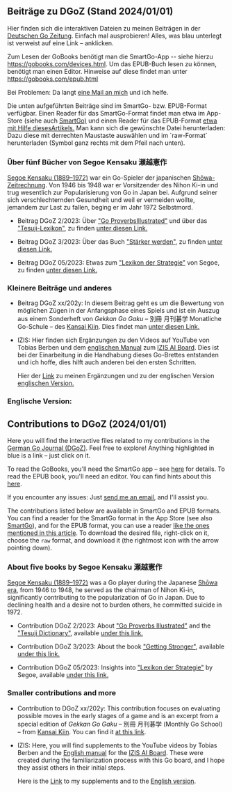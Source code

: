 ## Beiträge zu DGoZ (Stand 2024/01/01)

Hier finden sich die interaktiven Dateien zu meinen Beiträgen in der [Deutschen Go Zeitung](https://www.dgob.de/info-und-service/deutsche-go-zeitung/). Einfach mal ausprobieren! Alles, was blau unterlegt ist verweist auf eine Link –  anklicken.

Zum Lesen der GoBooks benötigt man die SmartGo-App -- siehe hierzu <https://gobooks.com/devices.html>. Um das EPUB-Buch lesen zu können, benötigt man einen Editor. Hinweise auf diese findet man unter <https://gobooks.com/epub.html>

Bei Problemen: Da langt [eine Mail an mich](mailto:ugroh@mac.com) und ich helfe.

Die unten aufgeführten Beiträge sind im SmartGo- bzw. EPUB-Format verfügbar. Einen Reader für das SmartGo-Format findet man etwa im App-Store (siehe auch [SmartGo)](https://smartgo.com) und einen Reader für das EPUB-Format [etwa mit Hilfe diesesArtikels.](https://www.chip.de/news/E-Book-Tools-fuer-Windows-10-Das-sind-die-Top-3_182511780.html) Man kann sich die gewünschte Datei herunterladen: Dazu diese mit derrechten Maustaste auswählen und im \`raw-Format\` herunterladen (Symbol ganz rechts mit dem Pfeil nach unten).

### Über fünf Bücher von Segoe Kensaku 瀬越憲作

[Segoe Kensaku (1889–1972)](https://senseis.xmp.net/?Segoe) war ein Go-Spieler der japanischen [Shōwa-Zeitrechnung](https://de.wikipedia.org/wiki/Taishō-Zeit%3ETaisho-%3C/a%3E%20und%20%3Ca%20href=). Von 1946 bis 1948 war er Vorsitzender des Nihon Ki-in und trug wesentlich zur Popularisierung von Go in Japan bei. Aufgrund seiner sich verschlechternden Gesundheit und weil er vermeiden wollte, jemandem zur Last zu fallen, beging er im Jahr 1972 Selbstmord.

* Beitrag DGoZ 2/2023: Über [\"Go ProverbsIllustrated\"](https://senseis.xmp.net/?GoProverbsIllustrated) und über das [\"Tesuji-Lexikon\"](https://senseis.xmp.net/?SegoeTesujiDictionary), zu finden [unter diesen Link.](https://github.com/ugroh/ugroh.github.io/tree/main/Beitrag-02-2023)

* Beitrag DGoZ 3/2023: Über das Buch [\"Stärker werden\"](https://senseis.xmp.net/?TheBookToIncreaseYourFightingStrengthAtGo), zu finden [unter diesen Link.](https://github.com/ugroh/ugroh.github.io/tree/main/Beitrag-03-2023)

* Beitrag DGoZ 05/2023: Etwas zum [\"Lexikon der Strategie\"](https://www.amazon.co.jp/作戦辞典-瀬越-憲作/dp/4416686013) von Segoe, zu finden [unter diesen Link.](https://github.com/ugroh/ugroh.github.io/tree/main/Beitrag-05-2023)

### Kleinere Beiträge und anderes


* Beitrag DGoZ xx/202y: In diesem Beitrag geht es um die Bewertung von möglichen Zügen in der Anfangsphase eines Spiels und ist ein Auszug aus einem Sonderheft von *Gekkan Go Gaku* – 別冊 月刊碁学 Monatliche Go-Schule – des [Kansai Kiin](https://senseis.xmp.net/?KansaiKiIn). Dies findet man [unter diesen Link.](https://github.com/ugroh/ugroh.github.io/tree/main/Beitrag-Gefuehl)
  
* IZIS: Hier finden sich Ergänzungen zu den Videos auf YouTube von Tobias Berben und dem [englischen Manual](http://121.41.64.145:8089/book/English%20Manual%20%20V2.pdf) zum <a href="https://eurogojournal.com/blog/ai-go-board/">IZIS AI Board</a>. Dies ist bei der Einarbeitung in die Handhabung dieses Go-Brettes entstanden und ich hoffe, dies hilft auch anderen bei den ersten Schritten. 

	Hier der <a href="https://github.com/ugroh/ugroh.github.io/blob/main/IZIS/Mein-IZIS-Handbuch.pdf" target="_blank"> Link</a> zu meinen Ergänzungen und zu der englischen Version  <a href="https://github.com/ugroh/ugroh.github.io/blob/main/IZIS/en-IZIS-Manual" target="_blank"> englischen Version.</a>



### Englische Version: 

## Contributions to DGoZ (2024/01/01)

Here you will find the interactive files related to my contributions in the [German Go Journal (DGoZ)](https://www.dgob.de/info-und-service/deutsche-go-zeitung/). Feel free to explore! Anything highlighted in blue is a link – just click on it.

To read the GoBooks, you'll need the SmartGo app – see [here](https://gobooks.com/devices.html) for details. To read the EPUB book, you'll need an editor. You can find hints about this [here](https://gobooks.com/epub.html).

If you encounter any issues: Just [send me an email](mailto:ugroh@mac.com), and I'll assist you.

The contributions listed below are available in SmartGo and EPUB formats. You can find a reader for the SmartGo format in the App Store (see also [SmartGo](https://smartgo.com)), and for the EPUB format, you can use a reader [like the ones mentioned in this article](https://www.chip.de/news/E-Book-Tools-fuer-Windows-10-Das-sind-die-Top-3_182511780.html). To download the desired file, right-click on it, choose the `raw` format, and download it (the rightmost icon with the arrow pointing down).

### About five books by Segoe Kensaku 瀬越憲作

[Segoe Kensaku (1889–1972)](https://senseis.xmp.net/?Segoe) was a Go player during the Japanese [Shōwa era](https://en.wikipedia.org/wiki/Sh%C5%8Dwa_period), from 1946 to 1948, he served as the chairman of Nihon Ki-in, significantly contributing to the popularization of Go in Japan. Due to declining health and a desire not to burden others, he committed suicide in 1972.

* Contribution DGoZ 2/2023: About [\"Go Proverbs Illustrated\"](https://senseis.xmp.net/?GoProverbsIllustrated) and the [\"Tesuji Dictionary\"](https://senseis.xmp.net/?SegoeTesujiDictionary), available [under this link.](https://github.com/ugroh/ugroh.github.io/tree/main/Beitrag-02-2023)

* Contribution DGoZ 3/2023: About the book [\"Getting Stronger\"](https://senseis.xmp.net/?TheBookToIncreaseYourFightingStrengthAtGo), available [under this link.](https://github.com/ugroh/ugroh.github.io/tree/main/Beitrag-03-2023)

* Contribution DGoZ 05/2023: Insights into [\"Lexikon der Strategie\"](https://www.amazon.co.jp/作戦辞典-瀬越-憲作/dp/4416686013) by Segoe, available [under this link.](https://github.com/ugroh/ugroh.github.io/tree/main/Beitrag-05-2023)

### Smaller contributions and more

* Contribution to DGoZ xx/202y: This contribution focuses on evaluating possible moves in the early stages of a game and is an excerpt from a special edition of *Gekkan Go Gaku* – 別冊 月刊碁学 (Monthly Go School) – from [Kansai Kiin](https://senseis.xmp.net/?KansaiKiIn). You can find it [at this link](https://github.com/ugroh/ugroh.github.io/tree/main/Beitrag-Gefuehl).

* IZIS: Here, you will find supplements to the YouTube videos by Tobias Berben and the [English manual](http://121.41.64.145:8089/book/English%20Manual%20%20V2.pdf) for the [IZIS AI Board](https://eurogojournal.com/blog/ai-go-board/). These were created during the familiarization process with this Go board, and I hope they assist others in their initial steps.

  Here is the <a href="https://github.com/ugroh/ugroh.github.io/blob/main/IZIS/Mein-IZIS-Handbuch.pdf" target="_blank"> Link</a> to my supplements and to the <a href="https://github.com/ugroh/ugroh.github.io/blob/main/IZIS/Mein-IZIS-Handbuch.pdf" target="_blank"> English version</a>.
